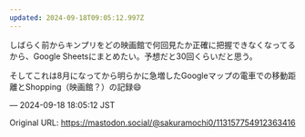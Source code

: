 ```yaml
---
updated: 2024-09-18T09:05:12.997Z
---
```


<p>しばらく前からキンプリをどの映画館で何回見たか正確に把握できなくなってるから、Google Sheetsにまとめたい。予想だと30回くらいだと思う。</p><p>そしてこれは8月になってから明らかに急増したGoogleマップの電車での移動距離とShopping（映画館？）の記録😄</p>

&mdash; 2024-09-18 18:05:12 JST

Original URL: https://mastodon.social/@sakuramochi0/113157754912363416
